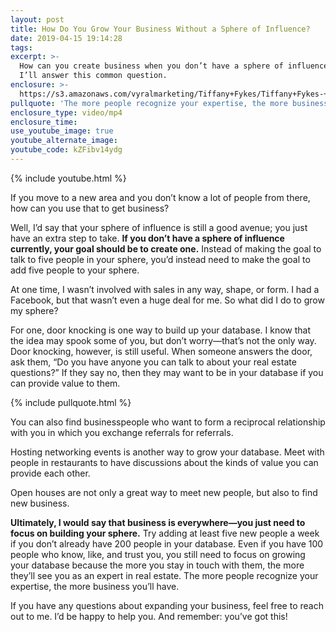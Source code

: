 ```yaml
---
layout: post
title: How Do You Grow Your Business Without a Sphere of Influence?
date: 2019-04-15 19:14:28
tags:
excerpt: >-
  How can you create business when you don’t have a sphere of influence? Today
  I’ll answer this common question.
enclosure: >-
  https://s3.amazonaws.com/vyralmarketing/Tiffany+Fykes/Tiffany+Fykes-+How+Do+You+Grow+Your+Business+Without+a+Sphere+of+Influence_.mp4
pullquote: 'The more people recognize your expertise, the more business you’ll have.'
enclosure_type: video/mp4
enclosure_time:
use_youtube_image: true
youtube_alternate_image:
youtube_code: kZFibv14ydg
---
```


{% include youtube.html %}

If you move to a new area and you don’t know a lot of people from there, how can you use that to get business?

Well, I’d say that your sphere of influence is still a good avenue; you just have an extra step to take. **If you don’t have a sphere of influence currently, your goal should be to create one.** Instead of making the goal to talk to five people in your sphere, you’d instead need to make the goal to add five people to your sphere.

At one time, I wasn’t involved with sales in any way, shape, or form. I had a Facebook, but that wasn’t even a huge deal for me. So what did I do to grow my sphere?&nbsp;

For one, door knocking is one way to build up your database. I know that the idea may spook some of you, but don’t worry—that’s not the only way. Door knocking, however, is still useful. When someone answers the door, ask them, “Do you have anyone you can talk to about your real estate questions?” If they say no, then they may want to be in your database if you can provide value to them.

{% include pullquote.html %}

You can also find businesspeople who want to form a reciprocal relationship with you in which you exchange referrals for referrals.

Hosting networking events is another way to grow your database. Meet with people in restaurants to have discussions about the kinds of value you can provide each other.

Open houses are not only a great way to meet new people, but also to find new business.

**Ultimately, I would say that business is everywhere—you just need to focus on building your sphere.** Try adding at least five new people a week if you don’t already have 200 people in your database. Even if you have 100 people who know, like, and trust you, you still need to focus on growing your database because the more you stay in touch with them, the more they’ll see you as an expert in real estate. The more people recognize your expertise, the more business you’ll have.

If you have any questions about expanding your business, feel free to reach out to me. I’d be happy to help you. And remember: you’ve got this\!